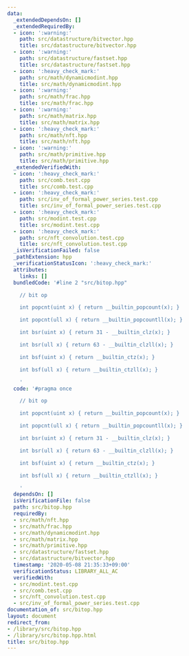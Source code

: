 ```yaml
---
data:
  _extendedDependsOn: []
  _extendedRequiredBy:
  - icon: ':warning:'
    path: src/datastructure/bitvector.hpp
    title: src/datastructure/bitvector.hpp
  - icon: ':warning:'
    path: src/datastructure/fastset.hpp
    title: src/datastructure/fastset.hpp
  - icon: ':heavy_check_mark:'
    path: src/math/dynamicmodint.hpp
    title: src/math/dynamicmodint.hpp
  - icon: ':warning:'
    path: src/math/frac.hpp
    title: src/math/frac.hpp
  - icon: ':warning:'
    path: src/math/matrix.hpp
    title: src/math/matrix.hpp
  - icon: ':heavy_check_mark:'
    path: src/math/nft.hpp
    title: src/math/nft.hpp
  - icon: ':warning:'
    path: src/math/primitive.hpp
    title: src/math/primitive.hpp
  _extendedVerifiedWith:
  - icon: ':heavy_check_mark:'
    path: src/comb.test.cpp
    title: src/comb.test.cpp
  - icon: ':heavy_check_mark:'
    path: src/inv_of_formal_power_series.test.cpp
    title: src/inv_of_formal_power_series.test.cpp
  - icon: ':heavy_check_mark:'
    path: src/modint.test.cpp
    title: src/modint.test.cpp
  - icon: ':heavy_check_mark:'
    path: src/nft_convolution.test.cpp
    title: src/nft_convolution.test.cpp
  _isVerificationFailed: false
  _pathExtension: hpp
  _verificationStatusIcon: ':heavy_check_mark:'
  attributes:
    links: []
  bundledCode: '#line 2 "src/bitop.hpp"

    // bit op

    int popcnt(uint x) { return __builtin_popcount(x); }

    int popcnt(ull x) { return __builtin_popcountll(x); }

    int bsr(uint x) { return 31 - __builtin_clz(x); }

    int bsr(ull x) { return 63 - __builtin_clzll(x); }

    int bsf(uint x) { return __builtin_ctz(x); }

    int bsf(ull x) { return __builtin_ctzll(x); }

    '
  code: '#pragma once

    // bit op

    int popcnt(uint x) { return __builtin_popcount(x); }

    int popcnt(ull x) { return __builtin_popcountll(x); }

    int bsr(uint x) { return 31 - __builtin_clz(x); }

    int bsr(ull x) { return 63 - __builtin_clzll(x); }

    int bsf(uint x) { return __builtin_ctz(x); }

    int bsf(ull x) { return __builtin_ctzll(x); }

    '
  dependsOn: []
  isVerificationFile: false
  path: src/bitop.hpp
  requiredBy:
  - src/math/nft.hpp
  - src/math/frac.hpp
  - src/math/dynamicmodint.hpp
  - src/math/matrix.hpp
  - src/math/primitive.hpp
  - src/datastructure/fastset.hpp
  - src/datastructure/bitvector.hpp
  timestamp: '2020-05-08 21:35:33+09:00'
  verificationStatus: LIBRARY_ALL_AC
  verifiedWith:
  - src/modint.test.cpp
  - src/comb.test.cpp
  - src/nft_convolution.test.cpp
  - src/inv_of_formal_power_series.test.cpp
documentation_of: src/bitop.hpp
layout: document
redirect_from:
- /library/src/bitop.hpp
- /library/src/bitop.hpp.html
title: src/bitop.hpp
---
```

